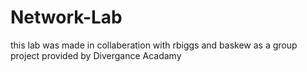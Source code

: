 # Network-Lab
 this lab was made in collaberation with rbiggs and baskew as a group project provided by Divergance Acadamy
